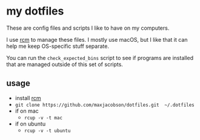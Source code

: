 # my dotfiles

These are config files and scripts I like to have on my computers.

I use [rcm] to manage these files.
I mostly use macOS, but I like that it can help me keep OS-specific stuff separate.

You can run the `check_expected_bins` script to see if programs are installed
that are managed outside of this set of scripts.

## usage

* install [rcm]
* `git clone https://github.com/maxjacobson/dotfiles.git  ~/.dotfiles`
* if on mac
  * `rcup -v -t mac`
* if on ubuntu
  * `rcup -v -t ubuntu`

[rcm]: https://github.com/thoughtbot/rcm
